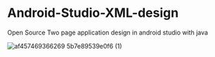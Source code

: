 # Android-Studio-XML-design
Open Source Two page application design in android studio with java

![af457469366269 5b7e89539e0f6 (1)](https://user-images.githubusercontent.com/32012762/185052644-40790b75-fbb6-4f92-b59c-3c0a89c11d99.png)
